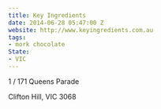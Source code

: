 ```yaml
---
title: Key Ingredients
date: 2014-06-28 05:47:00 Z
website: http://www.keyingredients.com.au
tags:
- mork chocolate
State:
- VIC
---
```


1 / 171 Queens Parade

Clifton Hill, VIC 3068

